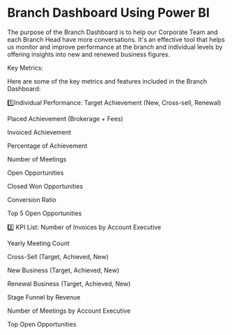 # Branch Dashboard Using Power BI

The purpose of the Branch Dashboard is to help our Corporate Team and each Branch Head have more conversations. It's an effective tool that helps us monitor and improve performance at the branch and individual levels by offering insights into new and renewed business figures.

Key Metrics:

Here are some of the key metrics and features included in the Branch Dashboard:

1️⃣Individual Performance:
Target Achievement (New, Cross-sell, Renewal)

Placed Achievement (Brokerage + Fees)

Invoiced Achievement

Percentage of Achievement

Number of Meetings

Open Opportunities

Closed Won Opportunities

Conversion Ratio

Top 5 Open Opportunities

2️⃣ KPI List:
Number of Invoices by Account Executive

Yearly Meeting Count

Cross-Sell (Target, Achieved, New)

New Business (Target, Achieved, New)

Renewal Business (Target, Achieved, New)

Stage Funnel by Revenue

Number of Meetings by Account Executive

Top Open Opportunities
